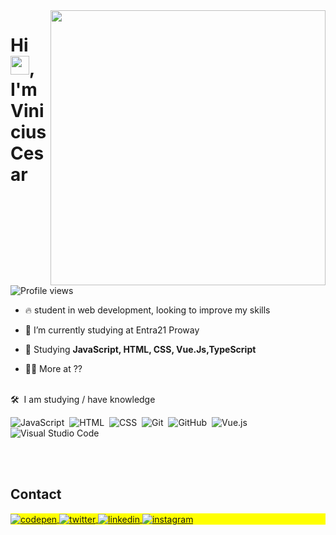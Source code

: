 <img align="right" height="440em" src="https://raw.githubusercontent.com/gist/Vinnikkkkj/b7f7c386dc15be2aaada3c51adfd2444/raw/4f9a7e528c5a5f329befa42ac8de558291e3d520/githubcard.svg"/>

<h1 align="left">Hi <img src="https://raw.githubusercontent.com/kaueMarques/kaueMarques/master/hi.gif" height="30px">, I'm Vinicius Cesar</h1>
<p align="left"> <img src="https://komarev.com/ghpvc/?username=Vinnikkkkj&color=yellow" alt="Profile views" /> </p>

- 🔥 student in web development, looking to improve my skills

- 🔭 I’m currently studying at Entra21 Proway

- 💬 Studying **JavaScript, HTML, CSS, Vue.Js,TypeScript**

- 👨‍💻 More at ??
<br><br>

🛠 &nbsp;I am studying / have knowledge

![JavaScript](https://img.shields.io/badge/-JavaScript-05122A?style=flat&logo=javascript)&nbsp;
![HTML](https://img.shields.io/badge/-HTML-05122A?style=flat&logo=HTML5)&nbsp;
![CSS](https://img.shields.io/badge/-CSS-05122A?style=flat&logo=CSS3&logoColor=1572B6)&nbsp;
![Git](https://img.shields.io/badge/-Git-05122A?style=flat&logo=git)&nbsp;
![GitHub](https://img.shields.io/badge/-GitHub-05122A?style=flat&logo=github)&nbsp;
![Vue.js](https://img.shields.io/badge/-Vue.js-05122A?style=flat&logo=vue.js)&nbsp;
![Visual Studio Code](https://img.shields.io/badge/-Visual%20Studio%20Code-05122A?style=flat&logo=visual-studio-code&logoColor=007ACC)&nbsp;

<br><br>
## Contact

<p align="left" style="background:yellow">
<a href="https://codepen.io/vinnikkkkj" target="_blank">
  <img align="center" src="https://img.shields.io/badge/-ViniciusCesar-05122A?style=flat&logo=codepen" alt="codepen"/>
</a>
<a href="https://twitter.com/vxrainkkj" target="_blank">
  <img align="center" src="https://img.shields.io/badge/-ViniciusCesar-05122A?style=flat&logo=twitter" alt="twitter"/>  
</a>
<a href="https://www.linkedin.com/in/viniciuskkj/" target="_blank">
  <img align="center" src="https://img.shields.io/badge/-ViniciusCesar-05122A?style=flat&logo=linkedin" alt="linkedin"/>
</a>
<a href="https://www.instagram.com/vinnikkj_/" target="_blank">
 <img align="center" src="https://img.shields.io/badge/-ViniciusCesar-05122A?style=flat&logo=instagram" alt="instagram"/>
</a>
</p>

<!--

<img width="490em" src="https://github-readme-twitter-gazf.vercel.app/api?id=maykbrito&layout=wide&show_reply=off&show_retweet=off" />
